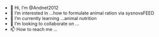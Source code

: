 - 👋 Hi, I’m @Andnet2012
- 👀 I’m interested in ...how to formulate animal ration via sysnovaFEED
- 🌱 I’m currently learning ...animal nutrition
- 💞️ I’m looking to collaborate on ...
- 📫 How to reach me ...

<!---
Andnet2012/Andnet2012 is a ✨ special ✨ repository because its `README.md` (this file) appears on your GitHub profile.
You can click the Preview link to take a look at your changes.
--->
